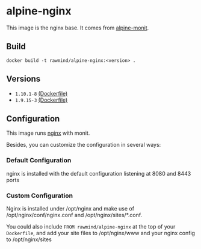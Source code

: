 alpine-nginx
=============

This image is the nginx base. It comes from [alpine-monit][alpine-monit].

## Build

```
docker build -t rawmind/alpine-nginx:<version> .
```

## Versions

- `1.10.1-8` [(Dockerfile)](https://github.com/rawmind0/alpine-nginx/blob/1.10.1-8/Dockerfile)
- `1.9.15-3` [(Dockerfile)](https://github.com/rawmind0/alpine-nginx/blob/1.9.15-3/Dockerfile)


## Configuration

This image runs [nginx][nginx] with monit.

Besides, you can customize the configuration in several ways:

### Default Configuration

nginx is installed with the default configuration listening at 8080 and 8443 ports 


### Custom Configuration

Nginx is installed under /opt/nginx and make use of /opt/nginx/conf/nginx.conf and /opt/nginx/sites/*.conf.

You could also include `FROM rawmind/alpine-nginx` at the top of your `Dockerfile`, and add your site files to /opt/nginx/www and your nginx config to /opt/nginx/sites



[alpine-monit]: https://github.com/rawmind0/alpine-monit/
[nginx]: http://nginx.org/
